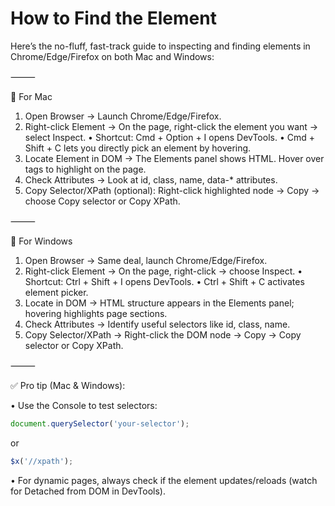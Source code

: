 # How to Find the Element

Here’s the no-fluff, fast-track guide to inspecting and finding elements in Chrome/Edge/Firefox on both Mac and Windows:

⸻

🔎 For Mac

1. Open Browser → Launch Chrome/Edge/Firefox.
2. Right-click Element → On the page, right-click the element you want → select Inspect. • Shortcut: Cmd + Option + I opens DevTools. • Cmd + Shift + C lets you directly pick an element by hovering.
3. Locate Element in DOM → The Elements panel shows HTML. Hover over tags to highlight on the page.
4. Check Attributes → Look at id, class, name, data-\* attributes.
5. Copy Selector/XPath (optional): Right-click highlighted node → Copy → choose Copy selector or Copy XPath.

⸻

🔎 For Windows

1. Open Browser → Same deal, launch Chrome/Edge/Firefox.
2. Right-click Element → On the page, right-click → choose Inspect. • Shortcut: Ctrl + Shift + I opens DevTools. • Ctrl + Shift + C activates element picker.
3. Locate in DOM → HTML structure appears in the Elements panel; hovering highlights page sections.
4. Check Attributes → Identify useful selectors like id, class, name.
5. Copy Selector/XPath → Right-click the DOM node → Copy → Copy selector or Copy XPath.

⸻

✅ Pro tip (Mac & Windows):

• Use the Console to test selectors:

```javascript
document.querySelector('your-selector');
```

or

```javascript
$x('//xpath');
```

• For dynamic pages, always check if the element updates/reloads (watch for Detached from DOM in DevTools).
